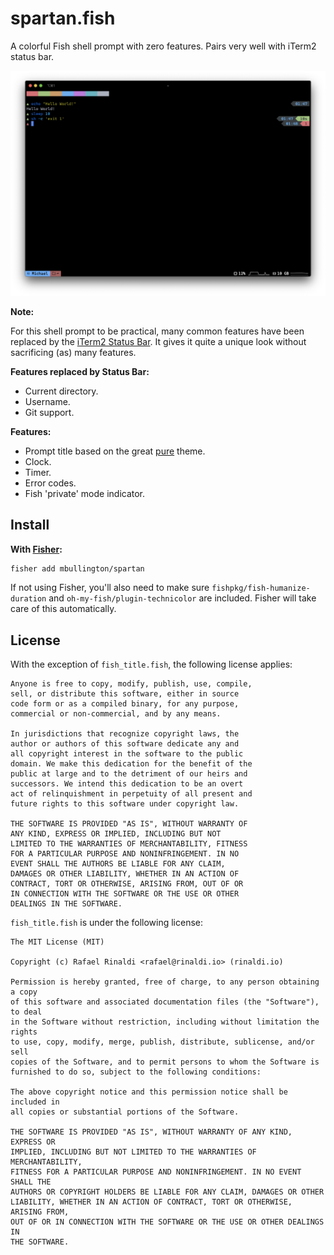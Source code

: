 # spartan.fish

A colorful Fish shell prompt with zero features. Pairs very well with iTerm2 status bar.

![screenshot](./readme/screenshot.png)

**Note:**

For this shell prompt to be practical, many common features have been replaced by
the [iTerm2 Status Bar](https://www.iterm2.com/documentation-status-bar.html). It gives it quite
a unique look without sacrificing (as) many features.

**Features replaced by Status Bar:**
- Current directory.
- Username.
- Git support.

**Features:**
- Prompt title based on the great [pure](https://github.com/rafaelrinaldi/pure) theme.
- Clock.
- Timer.
- Error codes.
- Fish 'private' mode indicator.

## Install

**With [Fisher](https://github.com/jorgebucaran/fisher):**
```sh
fisher add mbullington/spartan
```

If not using Fisher, you'll also need to make sure `fishpkg/fish-humanize-duration`
and `oh-my-fish/plugin-technicolor` are included. Fisher will take care of this automatically.

## License

With the exception of `fish_title.fish`, the following
 license applies:

```
Anyone is free to copy, modify, publish, use, compile,
sell, or distribute this software, either in source
code form or as a compiled binary, for any purpose,
commercial or non-commercial, and by any means.

In jurisdictions that recognize copyright laws, the 
author or authors of this software dedicate any and 
all copyright interest in the software to the public 
domain. We make this dedication for the benefit of the 
public at large and to the detriment of our heirs and 
successors. We intend this dedication to be an overt 
act of relinquishment in perpetuity of all present and 
future rights to this software under copyright law.

THE SOFTWARE IS PROVIDED "AS IS", WITHOUT WARRANTY OF 
ANY KIND, EXPRESS OR IMPLIED, INCLUDING BUT NOT 
LIMITED TO THE WARRANTIES OF MERCHANTABILITY, FITNESS
FOR A PARTICULAR PURPOSE AND NONINFRINGEMENT. IN NO 
EVENT SHALL THE AUTHORS BE LIABLE FOR ANY CLAIM, 
DAMAGES OR OTHER LIABILITY, WHETHER IN AN ACTION OF
CONTRACT, TORT OR OTHERWISE, ARISING FROM, OUT OF OR 
IN CONNECTION WITH THE SOFTWARE OR THE USE OR OTHER 
DEALINGS IN THE SOFTWARE.
```

`fish_title.fish` is under the following license:

```
The MIT License (MIT)

Copyright (c) Rafael Rinaldi <rafael@rinaldi.io> (rinaldi.io)

Permission is hereby granted, free of charge, to any person obtaining a copy
of this software and associated documentation files (the "Software"), to deal
in the Software without restriction, including without limitation the rights
to use, copy, modify, merge, publish, distribute, sublicense, and/or sell
copies of the Software, and to permit persons to whom the Software is
furnished to do so, subject to the following conditions:

The above copyright notice and this permission notice shall be included in
all copies or substantial portions of the Software.

THE SOFTWARE IS PROVIDED "AS IS", WITHOUT WARRANTY OF ANY KIND, EXPRESS OR
IMPLIED, INCLUDING BUT NOT LIMITED TO THE WARRANTIES OF MERCHANTABILITY,
FITNESS FOR A PARTICULAR PURPOSE AND NONINFRINGEMENT. IN NO EVENT SHALL THE
AUTHORS OR COPYRIGHT HOLDERS BE LIABLE FOR ANY CLAIM, DAMAGES OR OTHER
LIABILITY, WHETHER IN AN ACTION OF CONTRACT, TORT OR OTHERWISE, ARISING FROM,
OUT OF OR IN CONNECTION WITH THE SOFTWARE OR THE USE OR OTHER DEALINGS IN
THE SOFTWARE.
```


